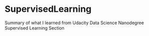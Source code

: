 # SupervisedLearning
Summary of what I learned from Udacity Data Science Nanodegree Supervised Learning Section

